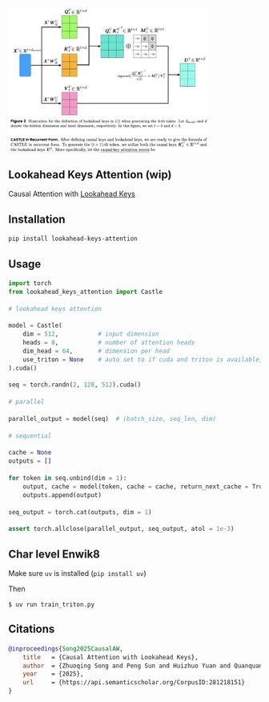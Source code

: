 <img src="./fig3.png" width="400px"></img>

## Lookahead Keys Attention (wip)

Causal Attention with [Lookahead Keys](https://arxiv.org/abs/2509.07301)

## Installation

```bash
pip install lookahead-keys-attention
```

## Usage

```python
import torch
from lookahead_keys_attention import Castle

# lookahead keys attention

model = Castle(
    dim = 512,           # input dimension
    heads = 8,           # number of attention heads
    dim_head = 64,       # dimension per head
    use_triton = None    # auto set to if cuda and triton is available, but can be forced
).cuda()

seq = torch.randn(2, 128, 512).cuda()

# parallel

parallel_output = model(seq)  # (batch_size, seq_len, dim)

# sequential

cache = None
outputs = []

for token in seq.unbind(dim = 1):
    output, cache = model(token, cache = cache, return_next_cache = True)
    outputs.append(output)

seq_output = torch.cat(outputs, dim = 1)

assert torch.allclose(parallel_output, seq_output, atol = 1e-3)
```

## Char level Enwik8

Make sure `uv` is installed (`pip install uv`)

Then

```shell
$ uv run train_triton.py
```

## Citations

```bibtex
@inproceedings{Song2025CausalAW,
    title   = {Causal Attention with Lookahead Keys},
    author  = {Zhuoqing Song and Peng Sun and Huizhuo Yuan and Quanquan Gu},
    year    = {2025},
    url     = {https://api.semanticscholar.org/CorpusID:281218151}
}
```
